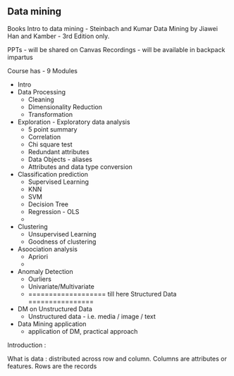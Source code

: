 ## Data mining 


Books
Intro to data mining - Steinbach and Kumar 
Data Mining by Jiawei Han and Kamber - 3rd Edition only.

PPTs - will be shared on Canvas
Recordings - will be available in backpack impartus

Course has - 9 Modules 
* Intro
* Data Processing
    * Cleaning
    * Dimensionality Reduction
    * Transformation
* Exploration - Exploratory data analysis
    * 5 point summary
    * Correlation
    * Chi square test
    * Redundant attributes
    * Data Objects - aliases
    * Attributes and data type conversion 
* Classification prediction
    * Supervised Learning
    * KNN
    * SVM
    * Decision Tree
    * Regression - OLS
    * 
* Clustering
    * Unsupervised Learning
    * Goodness of clustering
* Asoociation analysis
    * Apriori
    * 
* Anomaly Detection
    * Ourliers 
    * Univariate/Multivariate
    * =================== till here Structured Data ================
* DM on Unstructured Data 
    * Unstructured data - i.e. media / image / text
* Data Mining application 
    * application of DM, practical approach


Introduction : 

What is data : distributed across row and column. 
Columns are attributes or features. Rows are the records 
